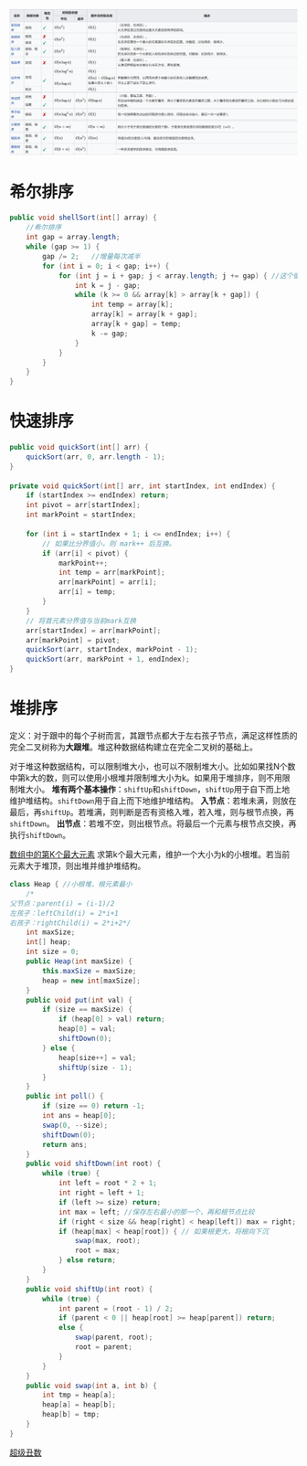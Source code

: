 ![picture 1](images/704e03c664d34f8be401d6cab694b294184c32b58e0b41e2884f6dda15d8b8c0.png)  

# 希尔排序
```java
public void shellSort(int[] array) {
    //希尔排序
    int gap = array.length;
    while (gap >= 1) {
        gap /= 2;   //增量每次减半
        for (int i = 0; i < gap; i++) {
            for (int j = i + gap; j < array.length; j += gap) { //这个循环里其实就是一个插入排序
                int k = j - gap;
                while (k >= 0 && array[k] > array[k + gap]) {
                    int temp = array[k];
                    array[k] = array[k + gap];
                    array[k + gap] = temp;
                    k -= gap;
                }
            }
        }
    }
}
```
# 快速排序
```java
public void quickSort(int[] arr) {
    quickSort(arr, 0, arr.length - 1);
}

private void quickSort(int[] arr, int startIndex, int endIndex) {
    if (startIndex >= endIndex) return;
    int pivot = arr[startIndex];
    int markPoint = startIndex;

    for (int i = startIndex + 1; i <= endIndex; i++) {
        // 如果比分界值小，则 mark++ 后互换。
        if (arr[i] < pivot) {
            markPoint++;
            int temp = arr[markPoint];
            arr[markPoint] = arr[i];
            arr[i] = temp;
        }
    }
    // 将首元素分界值与当前mark互换
    arr[startIndex] = arr[markPoint];
    arr[markPoint] = pivot;
    quickSort(arr, startIndex, markPoint - 1);
    quickSort(arr, markPoint + 1, endIndex);
}
```
# 堆排序
定义：对于跟中的每个子树而言，其跟节点都大于左右孩子节点，满足这样性质的完全二叉树称为**大跟堆**。堆这种数据结构建立在完全二叉树的基础上。

对于堆这种数据结构，可以限制堆大小，也可以不限制堆大小。比如如果找N个数中第k大的数，则可以使用小根堆并限制堆大小为k。如果用于堆排序，则不用限制堆大小。
**堆有两个基本操作**：`shiftUp`和`shiftDown`，`shiftUp`用于自下而上地维护堆结构。`shiftDown`用于自上而下地维护堆结构。
**入节点**：若堆未满，则放在最后，再`shiftUp`。若堆满，则判断是否有资格入堆，若入堆，则与根节点换，再`shiftDown`。
**出节点**：若堆不空，则出根节点。将最后一个元素与根节点交换，再执行`shiftDown`。

[数组中的第K个最大元素](https://leetcode-cn.com/problems/kth-largest-element-in-an-array/)
求第k个最大元素，维护一个大小为k的小根堆。若当前元素大于堆顶，则出堆并维护堆结构。
```java
class Heap { //小根堆，根元素最小
    /*
父节点：parent(i) = (i-1)/2
左孩子：leftChild(i) = 2*i+1
右孩子：rightChild(i) = 2*i+2*/
    int maxSize;
    int[] heap;
    int size = 0;
    public Heap(int maxSize) {
        this.maxSize = maxSize;
        heap = new int[maxSize];
    }
    public void put(int val) {
        if (size == maxSize) {
            if (heap[0] > val) return;
            heap[0] = val;
            shiftDown(0);
        } else {
            heap[size++] = val;
            shiftUp(size - 1);
        }
    }
    public int poll() {
        if (size == 0) return -1;
        int ans = heap[0];
        swap(0, --size);
        shiftDown(0);
        return ans;
    }
    public void shiftDown(int root) {
        while (true) {
            int left = root * 2 + 1;
            int right = left + 1;
            if (left >= size) return;
            int max = left; //保存左右最小的那一个，再和根节点比较
            if (right < size && heap[right] < heap[left]) max = right;
            if (heap[max] < heap[root]) { // 如果根更大，将根向下沉
                swap(max, root);
                root = max;
            } else return;
        }
    }
    public void shiftUp(int root) {
        while (true) {
            int parent = (root - 1) / 2;
            if (parent < 0 || heap[root] >= heap[parent]) return;
            else {
                swap(parent, root);
                root = parent;
            }
        }
    }
    public void swap(int a, int b) {
        int tmp = heap[a];
        heap[a] = heap[b];
        heap[b] = tmp;
    }
}
```
[超级丑数](https://leetcode-cn.com/problems/super-ugly-number/)